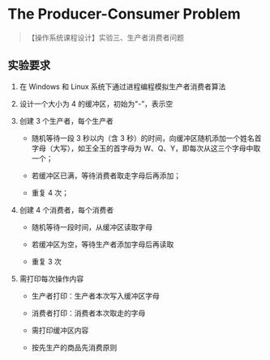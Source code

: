 # The Producer-Consumer Problem

>【操作系统课程设计】实验三、生产者消费者问题

## 实验要求

1. 在 Windows 和 Linux 系统下通过进程编程模拟生产者消费者算法

2. 设计一个大小为 4 的缓冲区，初始为"-”，表示空

3. 创建 3 个生产者，每个生产者

   * 随机等待一段 3 秒以内（含 3 秒）的时间，向缓冲区随机添加一个姓名首字母（大写），如王全玉的首字母为 W、Q、Y，即每次从这三个字母中取一个；

   * 若缓冲区已满，等待消费者取走字母后再添加；

   * 重复 4 次；

4. 创建 4 个消费者，每个消费者

   * 随机等待一段时间，从缓冲区读取字母

   * 若缓冲区为空，等待生产者添加字母后再读取

   * 重复 3 次

5. 需打印每次操作内容

   * 生产者打印：生产者本次写入缓冲区字母

   * 消费者打印：消费者本次取走的字母

   * 需打印缓冲区内容

   * 按先生产的商品先消费原则

